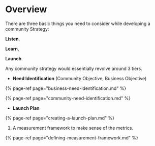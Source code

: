 # Overview

There are three basic things you need to consider while developing a community Strategy: 

**Listen**, 

**Learn**, 

**Launch**.

Any community strategy would essentially revolve around 3 tiers.

* **Need Identification** \(Community Objective, Business Objective\)

{% page-ref page="business-need-identification.md" %}

{% page-ref page="community-need-identification.md" %}



* **Launch Plan**

{% page-ref page="creating-a-launch-plan.md" %}



1. A measurement framework to make sense of the metrics.

{% page-ref page="defining-measurement-framework.md" %}



